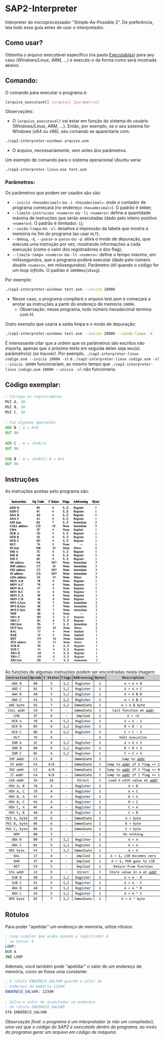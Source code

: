 # SAP2-Interpreter
Interpreter do microprocessador "Simple-As-Possible 2".
De preferência, leia todo esse guia antes de usar o interpretador.

## Como usar?
Obtenha o arquivo executável específico (na pasta [Executables](Executables)) para seu caso _(Windows/Linux, ARM, ...)_ e execute-o da
forma como será mostrada abaixo.

## Comando:
O comando para executar o programa é: 
```bash
[arquivo_executavel] [arquivo] [parametros]
```
Observações:
- O `[arquivo_executavel]` vai estar em função do sistema do usuário (Windows/Linux, ARM, ...).
Então, por exemplo, se o seu sistema for Windows (x64 ou x86), seu comando se aparentaria com:
```bash
./sap2-interpreter-windows arquivo.asm
```
- O arquivo, necessariamente, vem antes dos parâmetros.

Um exemplo de comando para o sistema operacional Ubuntu seria:
```bash
./sap2-interpreter-linux.exe test.asm
```

### Parâmetros:
Os parâmetros que podem ser usados são são:
- `--inicio <hexadecimal>`  ou `-i <hexadecimal>`: onde o contador de programa começará (no endereço `<hexadecimal>`). O padrão é `8000H`;
- `--limite-instrucoes <numero>` ou `-li <numero>`: define a quantidade máxima de instruções que serão executadas (dado pelo inteiro positivo `<numero>`). O padrão é ilimitado(`-1`);
- `--saida-limpa` ou `-sl`: desativa a impressão da tabela que mostra a memória no fim do programa (ao usar `HLT`).
- `--debug`, `-d`, `--passo-a-passo` ou `-p`: ativa o modo de depuração, que executa uma instrução 
por vez, mostrando informações a cada execução (como o valor dos registradores e dos flag);
- `--limite-tempo <numero>` ou `-lt <numero>`: define o tempo máximo, em milissegundos, que o programa poderá executar
  (dado pelo número _double_ `<numero>`, em milissegundos). Parâmetro útil quando o código for um _loop infinito_. O padrão é `10000ms`(`10seg`).

Por exemplo:
```bash
./sap2-interpreter-windows test.asm --inicio 1000H
```
- Nesse caso, o programa compilará o arquivo test.asm e começará a anotar as instruções a
  partir do endereço de memória `1000H`.
    - Observação: nesse programa, todo número hexadecimal termina com H.

Outro exemplo que usaria a saída limpa e o modo de depuração:
```bash
./sap2-interpreter-windows test.asm --inicio 2000H --saida-limpa -d
```

É interessante citar que a ordem que os parâmetros são escritos não importa, apenas que o próximo texto em
seguida deles seja seu(s) parâmetro(s) _(se houver)_. 
Por exemplo,
`
./sap2-interpreter-linux codigo.asm --inicio 1000H -sl
`
e
`
./sap2-interpreter-linux codigo.asm -sl --inicio 1000H
`
funcionariam, ao mesmo tempo que
`
./sap2-interpreter-linux codigo.asm 1000H --inicio -sl
`
não funcionaria.


## Código exemplar:
```asm
; Carrega os registradores
MVI A, 1H
MVI B, 2H
MVI C, 3H

; Faz algumas operações
ADD B ; A = A+B
OUT 0H

ADD C ; A = (A+B)+C
OUT 0H

SUB B ; A = (A+B+C)-B = A+C
OUT 0H
```

## Instruções
As instruções aceitas pelo programa são: 

![Codigos_de_Operacao.jpeg](SAP2/Codigos_de_Operacao.jpeg)

As funções de algumas instruções podem ser encontradas nesta imagem:
![Funcoes_Instrucoes.png](SAP2/Funcoes_Instrucoes.png)

## Rótulos
Para poder "apelidar" um endereço de memória, utilize rótulos:
```asm
; Loop simples que acaba quando o registrador A
; se tornar 0
LOOP:
DCR A
JNZ LOOP
```
Ademais, você também pode "apelidar" o valor de um endereço de memória, como se fosse
uma constante:
```asm
; O rótulo ENDERECO_SALVAR guarda o valor de 
; endereço de memória 1234H
ENDERECO_SALVAR: 1234H

; Salva o valor do acumulador no endereco 
; do rótulo ENDERECO_SALVAR
STA ENDERECO_SALVAR
```

_Observação final: o programa é um interpretador (e não um compilador), uma vez que o código
do SAP2 é executado dentro do programa, ao invés do programa gerar um arquivo em código de máquina._